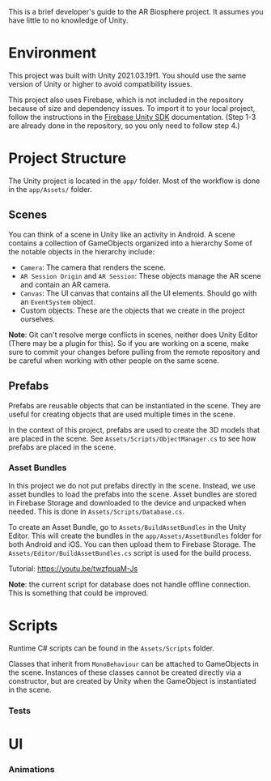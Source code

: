﻿This is a brief developer's guide to the AR Biosphere project. It assumes you have little to no knowledge of Unity.
# Environment
This project was built with Unity 2021.03.19f1. You should use the same version of Unity or higher to avoid compatibility issues.

This project also uses Firebase, which is not included in the repository because of size and dependency issues. To import it to your local project, follow the instructions in the [Firebase Unity SDK](https://firebase.google.com/docs/unity/setup) documentation.
(Step 1-3 are already done in the repository, so you only need to follow step 4.)

# Project Structure
The Unity project is located in the `app/` folder.
Most of the workflow is done in the `app/Assets/` folder.
## Scenes
You can think of a scene in Unity like an activity in Android. A scene contains a collection of GameObjects organized into a hierarchy
Some of the notable objects in the hierarchy include:
 * `Camera`: The camera that renders the scene. 
 * `AR Session Origin` and `AR Session`: These objects manage the AR scene and contain an AR camera.
 * `Canvas`: The UI canvas that contains all the UI elements. Should go with an `EventSystem` object.
 * Custom objects: These are the objects that we create in the project ourselves.

**Note**: Git can't resolve merge conflicts in scenes, neither does Unity Editor (There may be a plugin for this). So if you are working on a scene, make sure to commit your changes before pulling from the remote repository and be careful when working with other people on the same scene.
## Prefabs
Prefabs are reusable objects that can be instantiated in the scene. They are useful for creating objects that are used multiple times in the scene.

In the context of this project, prefabs are used to create the 3D models that are placed in the scene. See `Assets/Scripts/ObjectManager.cs` to see how prefabs are placed in the scene.

### Asset Bundles
In this project we do not put prefabs directly in the scene. Instead, we use asset bundles to load the prefabs into the scene.
Asset bundles are stored in Firebase Storage and downloaded to the device and unpacked when needed. This is done in `Assets/Scripts/Database.cs`.


To create an Asset Bundle, go to `Assets/BuildAssetBundles` in the Unity Editor. This will create the bundles in the `app/Assets/AssetBundles` folder for both Android and iOS. You can then upload them to Firebase Storage.
The `Assets/Editor/BuildAssetBundles.cs` script is used for the build process.  

Tutorial: https://youtu.be/twzfpuaM-Js

**Note**: the current script for database does not handle offline connection. This is something that could be improved.

# Scripts
Runtime C# scripts can be found in the `Assets/Scripts` folder. 

Classes that inherit from `MonoBehaviour` can be attached to GameObjects in the scene. 
Instances of these classes cannot be created directly via a constructor, but are created by Unity when the GameObject is instantiated in the scene.

### Tests

# UI
### Animations

